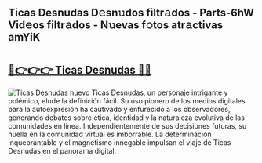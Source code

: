 ## Ticas Desnudas D𝚎sn𝚞dos filtr𝚊dos - Parts-6hW Vid𝚎os filtr𝚊dos - N𝚞evas f𝚘tos atr𝚊ctivas amYiK

# <h2><a href="http://mb9q2o.tromn.icu/?c=Ticas+Desnudas">🔗👉👉👉 Ticas Desnudas 🔗🔗</a></h2>

[![Ticas Desnudas nuevo](https://i.imgur.com/pEAQMta.gif)](http://mb9q2o.tromn.icu/?c=Ticas+Desnudas)
Ticas Desnudas, un personaje intrigante y polémico, elude la definición fácil. Su uso pionero de los medios digitales para la autoexpresión ha cautivado y enfurecido a los observadores, generando debates sobre ética, identidad y la naturaleza evolutiva de las comunidades en línea. Independientemente de sus decisiones futuras, su huella en la comunidad virtual es imborrable. La determinación inquebrantable y el magnetismo innegable impulsan el viaje de Ticas Desnudas en el panorama digital.
